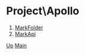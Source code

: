 # Project\Apollo

1. [MarkFolder](001_mark_folder/index.md)
2. [MarkApi](002_mark_api/index.md)

[Up](../index.md)
[Main](../../../index.md)
